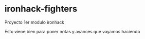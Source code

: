 # ironhack-fighters
Proyecto 1er modulo ironhack


Esto viene bien para poner notas y avances que vayamos haciendo
